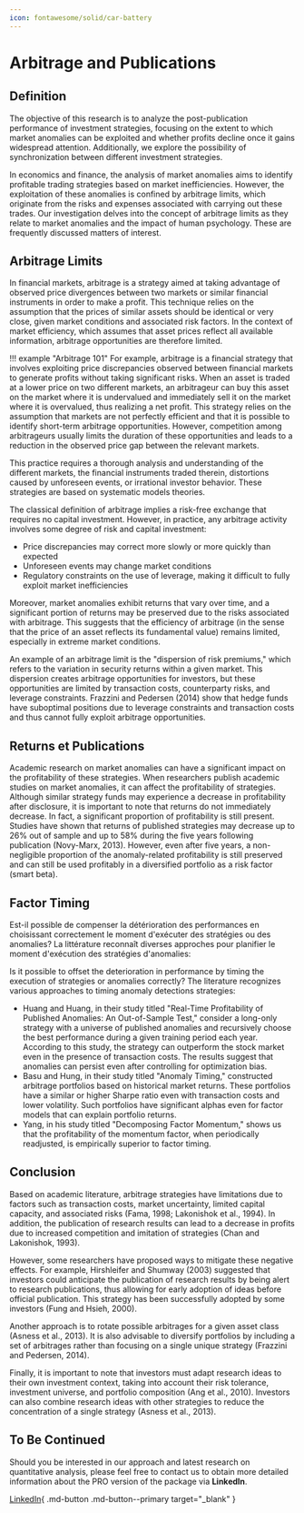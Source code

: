 ```yaml
---
icon: fontawesome/solid/car-battery
---
```

# Arbitrage and Publications

## Definition

The objective of this research is to analyze the post-publication performance of investment strategies, focusing on the extent to which market anomalies can be exploited and whether profits decline once it gains widespread attention. Additionally, we explore the possibility of synchronization between different investment strategies.

In economics and finance, the analysis of market anomalies aims to identify profitable trading strategies based on market inefficiencies. However, the exploitation of these anomalies is confined by arbitrage limits, which originate from the risks and expenses associated with carrying out these trades. Our investigation delves into the concept of arbitrage limits as they relate to market anomalies and the impact of human psychology. These are frequently discussed matters of interest.

## Arbitrage Limits

In financial markets, arbitrage is a strategy aimed at taking advantage of observed price divergences between two markets or similar financial instruments in order to make a profit. This technique relies on the assumption that the prices of similar assets should be identical or very close, given market conditions and associated risk factors. In the context of market efficiency, which assumes that asset prices reflect all available information, arbitrage opportunities are therefore limited.

!!! example "Arbitrage 101"
    For example, arbitrage is a financial strategy that involves exploiting price discrepancies observed between financial markets to generate profits without taking significant risks. When an asset is traded at a lower price on two different markets, an arbitrageur can buy this asset on the market where it is undervalued and immediately sell it on the market where it is overvalued, thus realizing a net profit. This strategy relies on the assumption that markets are not perfectly efficient and that it is possible to identify short-term arbitrage opportunities. However, competition among arbitrageurs usually limits the duration of these opportunities and leads to a reduction in the observed price gap between the relevant markets.

This practice requires a thorough analysis and understanding of the different markets, the financial instruments traded therein, distortions caused by unforeseen events, or irrational investor behavior. These strategies are based on systematic models theories.

The classical definition of arbitrage implies a risk-free exchange that requires no capital investment. However, in practice, any arbitrage activity involves some degree of risk and capital investment:

* Price discrepancies may correct more slowly or more quickly than expected
* Unforeseen events may change market conditions
* Regulatory constraints on the use of leverage, making it difficult to fully exploit market inefficiencies

Moreover, market anomalies exhibit returns that vary over time, and a significant portion of returns may be preserved due to the risks associated with arbitrage. This suggests that the efficiency of arbitrage (in the sense that the price of an asset reflects its fundamental value) remains limited, especially in extreme market conditions.

An example of an arbitrage limit is the "dispersion of risk premiums," which refers to the variation in security returns within a given market. This dispersion creates arbitrage opportunities for investors, but these opportunities are limited by transaction costs, counterparty risks, and leverage constraints. Frazzini and Pedersen (2014) show that hedge funds have suboptimal positions due to leverage constraints and transaction costs and thus cannot fully exploit arbitrage opportunities.

## Returns et Publications

 Academic research on market anomalies can have a significant impact on the profitability of these strategies. When researchers publish academic studies on market anomalies, it can affect the profitability of strategies. Although similar strategy funds may experience a decrease in profitability after disclosure, it is important to note that returns do not immediately decrease. In fact, a significant proportion of profitability is still present. Studies have shown that returns of published strategies may decrease up to 26% out of sample and up to 58% during the five years following publication (Novy-Marx, 2013). However, even after five years, a non-negligible proportion of the anomaly-related profitability is still preserved and can still be used profitably in a diversified portfolio as a risk factor (smart beta).

## Factor Timing

Est-il possible de compenser la détérioration des performances en choisissant correctement le moment d'exécuter des stratégies ou des anomalies? La littérature reconnaît diverses approches pour planifier le moment d'exécution des stratégies d'anomalies:

Is it possible to offset the deterioration in performance by timing the execution of strategies or anomalies correctly? The literature recognizes various approaches to timing anomaly detections strategies:

* Huang and Huang, in their study titled "Real-Time Profitability of Published Anomalies: An Out-of-Sample Test," consider a long-only strategy with a universe of published anomalies and recursively choose the best performance during a given training period each year. According to this study, the strategy can outperform the stock market even in the presence of transaction costs. The results suggest that anomalies can persist even after controlling for optimization bias.
* Basu and Hung, in their study titled "Anomaly Timing," constructed arbitrage portfolios based on historical market returns. These portfolios have a similar or higher Sharpe ratio even with transaction costs and lower volatility. Such portfolios have significant alphas even for factor models that can explain portfolio returns.
* Yang, in his study titled "Decomposing Factor Momentum," shows us that the profitability of the momentum factor, when periodically readjusted, is empirically superior to factor timing.

## Conclusion

Based on academic literature, arbitrage strategies have limitations due to factors such as transaction costs, market uncertainty, limited capital capacity, and associated risks (Fama, 1998; Lakonishok et al., 1994). In addition, the publication of research results can lead to a decrease in profits due to increased competition and imitation of strategies (Chan and Lakonishok, 1993).

However, some researchers have proposed ways to mitigate these negative effects. For example, Hirshleifer and Shumway (2003) suggested that investors could anticipate the publication of research results by being alert to research publications, thus allowing for early adoption of ideas before official publication. This strategy has been successfully adopted by some investors (Fung and Hsieh, 2000).

Another approach is to rotate possible arbitrages for a given asset class (Asness et al., 2013). It is also advisable to diversify portfolios by including a set of arbitrages rather than focusing on a single unique strategy (Frazzini and Pedersen, 2014).

Finally, it is important to note that investors must adapt research ideas to their own investment context, taking into account their risk tolerance, investment universe, and portfolio composition (Ang et al., 2010). Investors can also combine research ideas with other strategies to reduce the concentration of a single strategy (Asness et al., 2013).

## To Be Continued

Should you be interested in our approach and latest research on quantitative analysis, please feel free to contact us to obtain more detailed information about the PRO version of the package via **LinkedIn**.

[LinkedIn](https://www.linkedin.com/in/j-mr/ ){ .md-button .md-button--primary target="_blank" }

